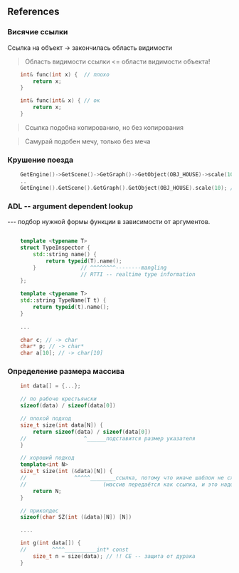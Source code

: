 ## References 

### Висячие ссылки

Ссылка на объект -> закончилась область видимости

> Область видимости ссылки <= области видимости объекта!

```c++
    int& func(int x) {  // плохо
        return x;
    }

    int& func(int& x) { // ок
        return x;
    }
```

> Ссылка подобна копированию, но без копирования

> Самурай подобен мечу, только без меча

### Крушение поезда

```c++
    GetEngine()->GetScene()->GetGraph()->GetObject(OBJ_HOUSE)->scale(10);
    ..
    GetEngine().GetScene().GetGraph().GetObject(OBJ_HOUSE).scale(10); // (со ссылками)
```

### ADL -- argument dependent lookup

--- подбор нужной формы функции в зависимости от аргументов.

```c++

    template <typename T>
    struct TypeInspector {
        std::string name() {
            return typeid(T).name();
        }              // ^^^^^^^^--------mangling
                       // RTTI -- realtime type information
    };

    template <typename T>
    std::string TypeName(T t) {
        return typeid(t).name();
    }              
                 
    ...

    char c; // -> char
    char* p; // -> char*
    char a[10]; // -> char[10]
```

### Определение размера массива 

```c++
    int data[] = {...};

    // по рабоче крестьянски
    sizeof(data) / sizeof(data[0])

    // плохой подход
    size_t size(int data[N]) {
        return sizeof(data) / sizeof(data[0])
    //                  ^______подставится размер указателя
    }

    // хороший подход
    template<int N>
    size_t size(int (&data)[N]) {
    //               ^^^^^________ссылка, потому что иначе шаблон не схватится
    //                        (массив передаётся как ссылка, и это надо писать явно)  
        return N;
    }

    // приколдес
    sizeof(char SZ(int (&data)[N]) [N])

    ....

    int g(int data[]) {
    //        ^^^^__________int* const
        size_t n = size(data); // !! CE -- защита от дурака 
    }
```

### 
